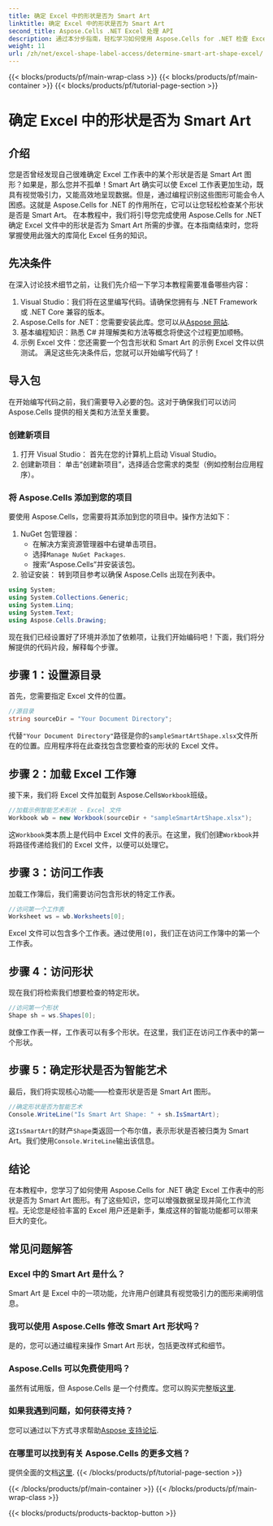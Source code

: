 ```yaml
---
title: 确定 Excel 中的形状是否为 Smart Art
linktitle: 确定 Excel 中的形状是否为 Smart Art
second_title: Aspose.Cells .NET Excel 处理 API
description: 通过本分步指南，轻松学习如何使用 Aspose.Cells for .NET 检查 Excel 中的形状是否为 Smart Art。非常适合自动执行 Excel 任务。
weight: 11
url: /zh/net/excel-shape-label-access/determine-smart-art-shape-excel/
---
```


{{< blocks/products/pf/main-wrap-class >}}
{{< blocks/products/pf/main-container >}}
{{< blocks/products/pf/tutorial-page-section >}}

# 确定 Excel 中的形状是否为 Smart Art

## 介绍
您是否曾经发现自己很难确定 Excel 工作表中的某个形状是否是 Smart Art 图形？如果是，那么您并不孤单！Smart Art 确实可以使 Excel 工作表更加生动，既具有视觉吸引力，又能高效地呈现数据。但是，通过编程识别这些图形可能会令人困惑。这就是 Aspose.Cells for .NET 的作用所在，它可以让您轻松检查某个形状是否是 Smart Art。 
在本教程中，我们将引导您完成使用 Aspose.Cells for .NET 确定 Excel 文件中的形状是否为 Smart Art 所需的步骤。在本指南结束时，您将掌握使用此强大的库简化 Excel 任务的知识。
## 先决条件
在深入讨论技术细节之前，让我们先介绍一下学习本教程需要准备哪些内容：
1. Visual Studio：我们将在这里编写代码。请确保您拥有与 .NET Framework 或 .NET Core 兼容的版本。
2.  Aspose.Cells for .NET：您需要安装此库。您可以从[Aspose 网站](https://releases.aspose.com/cells/net/).
3. 基本编程知识：熟悉 C# 并理解类和方法等概念将使这个过程更加顺畅。
4. 示例 Excel 文件：您还需要一个包含形状和 Smart Art 的示例 Excel 文件以供测试。
满足这些先决条件后，您就可以开始编写代码了！
## 导入包
在开始编写代码之前，我们需要导入必要的包。这对于确保我们可以访问 Aspose.Cells 提供的相关类和方法至关重要。
### 创建新项目
1. 打开 Visual Studio：
   首先在您的计算机上启动 Visual Studio。
2. 创建新项目：
   单击“创建新项目”，选择适合您需求的类型（例如控制台应用程序）。
### 将 Aspose.Cells 添加到您的项目
要使用 Aspose.Cells，您需要将其添加到您的项目中。操作方法如下：
1. NuGet 包管理器：
   - 在解决方案资源管理器中右键单击项目。
   - 选择`Manage NuGet Packages`.
   - 搜索“Aspose.Cells”并安装该包。
2. 验证安装：
   转到项目参考以确保 Aspose.Cells 出现在列表中。 
```csharp
using System;
using System.Collections.Generic;
using System.Linq;
using System.Text;
using Aspose.Cells.Drawing;
```
现在我们已经设置好了环境并添加了依赖项，让我们开始编码吧！下面，我们将分解提供的代码片段，解释每个步骤。
## 步骤 1：设置源目录
首先，您需要指定 Excel 文件的位置。
```csharp
//源目录
string sourceDir = "Your Document Directory";
```
代替`"Your Document Directory"`路径是你的`sampleSmartArtShape.xlsx`文件所在的位置。应用程序将在此查找包含您要检查的形状的 Excel 文件。
## 步骤 2：加载 Excel 工作簿
接下来，我们将 Excel 文件加载到 Aspose.Cells`Workbook`班级。
```csharp
//加载示例智能艺术形状 - Excel 文件
Workbook wb = new Workbook(sourceDir + "sampleSmartArtShape.xlsx");
```
这`Workbook`类本质上是代码中 Excel 文件的表示。在这里，我们创建`Workbook`并将路径传递给我们的 Excel 文件，以便可以处理它。
## 步骤 3：访问工作表
加载工作簿后，我们需要访问包含形状的特定工作表。
```csharp
//访问第一个工作表
Worksheet ws = wb.Worksheets[0];
```
 Excel 文件可以包含多个工作表。通过使用`[0]`，我们正在访问工作簿中的第一个工作表。 
## 步骤 4：访问形状
现在我们将检索我们想要检查的特定形状。
```csharp
//访问第一个形状
Shape sh = ws.Shapes[0];
```
就像工作表一样，工作表可以有多个形状。在这里，我们正在访问工作表中的第一个形状。 
## 步骤 5：确定形状是否为智能艺术
最后，我们将实现核心功能——检查形状是否是 Smart Art 图形。
```csharp
//确定形状是否为智能艺术
Console.WriteLine("Is Smart Art Shape: " + sh.IsSmartArt);
```
这`IsSmartArt`的财产`Shape`类返回一个布尔值，表示形状是否被归类为 Smart Art。我们使用`Console.WriteLine`输出该信息。 
## 结论
在本教程中，您学习了如何使用 Aspose.Cells for .NET 确定 Excel 工作表中的形状是否为 Smart Art 图形。有了这些知识，您可以增强数据呈现并简化工作流程。无论您是经验丰富的 Excel 用户还是新手，集成这样的智能功能都可以带来巨大的变化。 
## 常见问题解答
### Excel 中的 Smart Art 是什么？
Smart Art 是 Excel 中的一项功能，允许用户创建具有视觉吸引力的图形来阐明信息。
### 我可以使用 Aspose.Cells 修改 Smart Art 形状吗？
是的，您可以通过编程来操作 Smart Art 形状，包括更改样式和细节。
### Aspose.Cells 可以免费使用吗？
虽然有试用版，但 Aspose.Cells 是一个付费库。您可以购买完整版[这里](https://purchase.aspose.com/buy).
### 如果我遇到问题，如何获得支持？
您可以通过以下方式寻求帮助[Aspose 支持论坛](https://forum.aspose.com/c/cells/9).
### 在哪里可以找到有关 Aspose.Cells 的更多文档？
提供全面的文档[这里](https://reference.aspose.com/cells/net/).
{{< /blocks/products/pf/tutorial-page-section >}}

{{< /blocks/products/pf/main-container >}}
{{< /blocks/products/pf/main-wrap-class >}}

{{< blocks/products/products-backtop-button >}}
